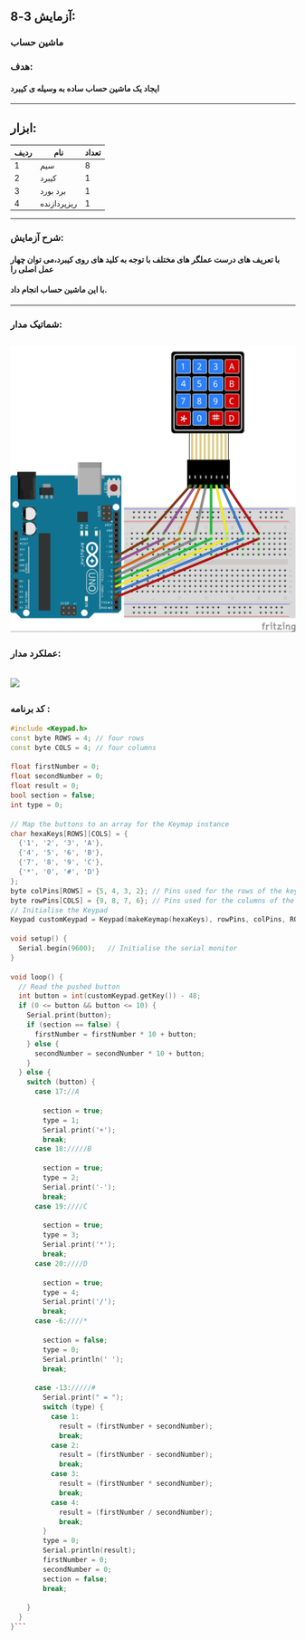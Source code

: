 ## آزمایش 3-8:
###  ماشین حساب
### هدف:
#### ایجاد یک ماشین حساب ساده به وسیله ی کیبرد
---
## ابزار:

|ردیف|نام|تعداد|
|----|----|----|
|1|سیم|8|
|2|کیبرد|1|
|3|برد بورد|1|
|4|ریزپردازنده|1|
---
### شرح آزمایش:
#### با تعریف های درست عملگر های مختلف با توجه به کلید های روی کیبرد،می توان چهار عمل اصلی را
#### با این ماشین حساب انجام داد.
---
### شماتیک مدار:
![](/media/shemakeypad.jpg)
---
### عملکرد مدار:
![](/media/kepadgif.gif)
---

### کد برنامه :
```cpp
#include <Keypad.h>
const byte ROWS = 4; // four rows 
const byte COLS = 4; // four columns

float firstNumber = 0;
float secondNumber = 0;
float result = 0;
bool section = false;
int type = 0;

// Map the buttons to an array for the Keymap instance
char hexaKeys[ROWS][COLS] = {
  {'1', '2', '3', 'A'},
  {'4', '5', '6', 'B'},
  {'7', '8', '9', 'C'},
  {'*', '0', '#', 'D'}
};
byte colPins[ROWS] = {5, 4, 3, 2}; // Pins used for the rows of the keypad
byte rowPins[COLS] = {9, 8, 7, 6}; // Pins used for the columns of the keypad
// Initialise the Keypad
Keypad customKeypad = Keypad(makeKeymap(hexaKeys), rowPins, colPins, ROWS, COLS);

void setup() {
  Serial.begin(9600);   // Initialise the serial monitor
}

void loop() {
  // Read the pushed button
  int button = int(customKeypad.getKey()) - 48;
  if (0 <= button && button <= 10) {
    Serial.print(button);
    if (section == false) {
      firstNumber = firstNumber * 10 + button;
    } else {
      secondNumber = secondNumber * 10 + button;
    }
  } else {
    switch (button) {
      case 17://A

        section = true;
        type = 1;
        Serial.print('+');
        break;
      case 18://///B

        section = true;
        type = 2;
        Serial.print('-');
        break;
      case 19:////C

        section = true;
        type = 3;
        Serial.print('*');
        break;
      case 20:////D

        section = true;
        type = 4;
        Serial.print('/');
        break;
      case -6:////*

        section = false;
        type = 0;
        Serial.println(' ');
        break;

      case -13://///#
        Serial.print(" = ");
        switch (type) {
          case 1:
            result = (firstNumber + secondNumber);
            break;
          case 2:
            result = (firstNumber - secondNumber);
            break;
          case 3:
            result = (firstNumber * secondNumber);
            break;
          case 4:
            result = (firstNumber / secondNumber);
            break;
        }
        type = 0;
        Serial.println(result);
        firstNumber = 0;
        secondNumber = 0;
        section = false;
        break;

    }
  }
}```
